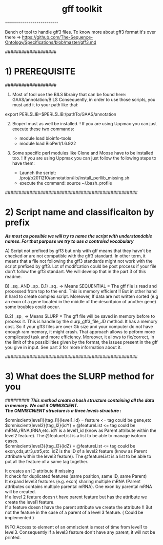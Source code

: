 <h1 align="center">gff toolkit</h1>
---------------------------

Bench of tool to handle gff3 files.
To know more about gff3 format it's over there => https://github.com/The-Sequence-Ontology/Specifications/blob/master/gff3.md

###################
# 1) PREREQUISITE #
###################

1) Most of tool use the BILS librairy that can be found here: GAAS/annotation/BILS
Consequently, in order to use those scripts, you must add it to your path like that:

export PERL5LIB=$PERL5LIB:/pathTo/GAAS/annotation

2) Bioperl must as well be installed.
! If you are using Uppmax you can just execute these two commands:<br>
	- module load bioinfo-tools<br>
	- module load BioPerl/1.6.922 <br>

3) Some specific perl modules like Clone and Moose have to be installed too. 
! If you are using Uppmax you can just follow the following steps to have them:<br>
	- Launch the script: /proj/b2011210/annotation/lib/install_perllib_missing.sh <br>
	- execute the command: source ~/.bash_profile <br>


#################################################
# 2) Script name and classificaiton by prefix   #
					
_**As most as possible we will try to name the script with understandable names.
For that purpose we try to use a controled vocabulary**_

A) Script not prefixed by gff3 but only with gff means that they havn't be checked or are not compatible with the gff3 standard. In other term, it means that a file not following the gff3 standards might not work with the script prefixed by gff3. Lot of modifcation could be post process if your file don't follow the gff3 standart. We will develop that in the part 3 of this readme.


B) \_sq\_ AND \_sp\_
B.1) \_sq\_ => Means SEQUENTIAL = The gff file is read and processed from top to the end. This is memory efficient !! 
							 But in other hand it hard to create complex script. Moreover, If data are not written sorted (e.g an exon of a gene located in the middle of the descritpion of another gene) some troubles could occur.

B.2) \_sp\_ => Means SLURP = The gff file will be saved in memory before to process it. This is handle by the slurp_gff3_file_JD method. It has a memory cost. So if your gff3 files are over Gb size and your computer do not have enough ram memory, it might crash. 
That approach allows to peform more complicated task and more efficiency. Moreover, it allows to fix/correct, in the limit of the possibilities given by the format, the issues present in the gff you give in input. See part 3 for more information about it.


#################################################
# 3) What does the SLURP method for you
#########
**_This method create a hash structure containing all the data in memory. We call it OMNISCIENT.<br>
The OMNISCNIENT structure is a three levels structure :_**

$omniscient{level1}{tag_l1}{level1_id} = feature <= tag could be gene,etc<br>
$omniscient{level2}{tag_l2}{idY} = @featureList <= tag could be mRNA,rRNA,tRNA,etc. idY is a level1_id (know as Parent attribute within the level2 feature). The @featureList is a list to be able to manage isoform cases.<br>
$omniscient{level3}{tag_l3}{idZ} =  @featureList <= tag could be exon,cds,utr3,utr5,etc. idZ is the ID of a level2 feature (know as Parent attribute within the level3 feature). The @featureList is a list to be able to put all the feature of a same tag together.<br>


It creates an ID attribute if missing <br>
It check for duplicated features (same position, same ID, same Parent)<br>
It expand level3 features (e.g. exon) sharing multiple mRNA (Parent attributes contains multiple parental mRNA). One exon by parental mRNA will be created.<br>
If a level 2 feature  doesn t have parent feature but has the attribute we create the level1 feature.<br>
If a feature  doesn t have the parent attribute we create the attribute !! But not the feature in the case of a parent of a level 3 feature. ( Could be implemented )<br>

INFO:Access to element of an omniscient is most of time from level1 to level3. Consequently if a level3 feature don't have any parent,  it will not be printed.<br>
